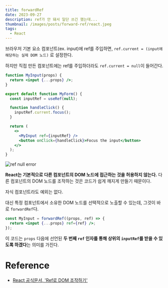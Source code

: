 ```yaml
---
title: forwardRef
date: 2023-09-27
description: ref가 안 돼서 일단 쓰긴 했는데...
thumbnail: /images/posts/forward-ref/react.jpeg
tags:
  - React
---
```


브라우저 기본 요소 컴포넌트(ex. input)에 ref를 주입하면, `ref.current = (input에 해당하는 실제 DOM 노드)` 로 설정한다.

하지만 직접 만든 컴포넌트에는 ref를 주입하더라도 `ref.current = null`이 들어간다.

```jsx
function MyInput(props) {
  return <input {...props} />;
}

export default function MyForm() {
  const inputRef = useRef(null);

  function handleClick() {
    inputRef.current.focus();
  }

  return (
    <>
      <MyInput ref={inputRef} />
      <button onClick={handleClick}>Focus the input</button>
    </>
  );
}
```

![ref null error](/images/posts/forward-ref/ref-null-error.png)

**React는 기본적으로 다른 컴포넌트의 DOM 노드에 접근하는 것을 허용하지 않는다.** 다른 컴포넌트의 DOM 노드를 조작하는 것은 코드가 쉽게 깨지게 만들기 때문이다.

자식 컴포넌트라도 예외는 없다.

대신 특정 컴포넌트에서 소유한 DOM 노드를 선택적으로 노출할 수 있는데, 그것이 바로 `forwardRef`다.

```jsx
const MyInput = forwardRef((props, ref) => {
  return <input {...props} ref={ref} />;
});
```

이 코드는 `props` 다음에 선언된 **두 번째 `ref` 인자를 통해 상위의 `inputRef`를 받을 수 있도록 하겠다**는 의미를 가진다.

# Reference

- [React 공식문서, 'Ref로 DOM 조작하기'](https://ko.react.dev/learn/manipulating-the-dom-with-refs#accessing-another-components-dom-nodes)
